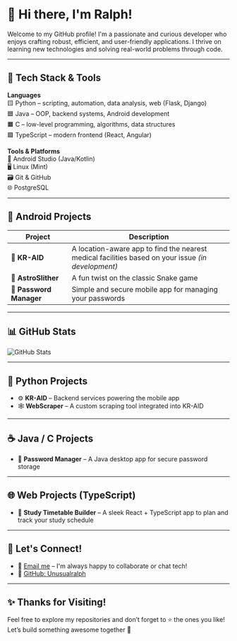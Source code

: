 # 👋 Hi there, I'm **Ralph**!

Welcome to my GitHub profile! I'm a passionate and curious developer who enjoys crafting robust, efficient, and user-friendly applications. I thrive on learning new technologies and solving real-world problems through code.

---

## 🚀 Tech Stack & Tools

**Languages**  
🟨 Python – scripting, automation, data analysis, web (Flask, Django)  
🟦 Java – OOP, backend systems, Android development  
🟧 C – low-level programming, algorithms, data structures  
🟪 TypeScript – modern frontend (React, Angular)

**Tools & Platforms**  
🧰 Android Studio (Java/Kotlin)  
🖥️ Linux (Mint)  
🗃️ Git & GitHub  
🌐 PostgreSQL

---

## 📱 Android Projects

| Project | Description |
|--------|-------------|
| 📍 **KR-AID** | A location-aware app to find the nearest medical facilities based on your issue *(in development)* |
| 🐍 **AstroSlither** | A fun twist on the classic Snake game |
| 🔐 **Password Manager** | Simple and secure mobile app for managing your passwords |

---

## 📊 GitHub Stats

![GitHub Stats](https://github-readme-stats.vercel.app/api?username=rr-ralefaso&show_icons=true&count_private=true&hide_title=true&hide=prs&theme=radical)

---

## 🐍 Python Projects

- ⚙️ **KR-AID** – Backend services powering the mobile app  
- 🕸️ **WebScraper** – A custom scraping tool integrated into KR-AID

---

## ☕ Java / C Projects

- 🔐 **Password Manager** – A Java desktop app for secure password storage

---

## 🌐 Web Projects (TypeScript)

- 📅 **Study Timetable Builder** – A sleek React + TypeScript app to plan and track your study schedule

---

## 🤝 Let's Connect!

- 📧 [Email me](mailto:ht3rawa6e@mozmail.com) – I'm always happy to collaborate or chat tech!
- 🐙 [GitHub: Unusualralph](https://github.com/Unusualralph)

---

## ✨ Thanks for Visiting!

Feel free to explore my repositories and don’t forget to ⭐ the ones you like!  
Let’s build something awesome together 🚀
